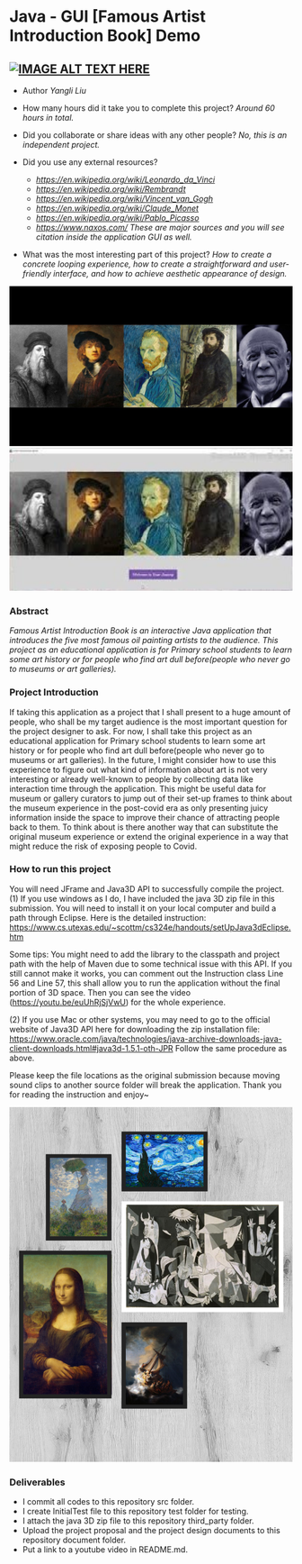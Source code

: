 # Java - GUI [Famous Artist Introduction Book] Demo

## [![IMAGE ALT TEXT HERE](https://img.youtube.com/vi/euUhRjSjVwU/0.jpg)](https://www.youtube.com/watch?v=euUhRjSjVwU) 


* Author
 *Yangli Liu*
  
* How many hours did it take you to complete this project?   *Around 60 hours in total.*
* Did you collaborate or share ideas with any other people?   *No, this is an independent project.*
* Did you use any external resources? 
  * *https://en.wikipedia.org/wiki/Leonardo_da_Vinci*
  * *https://en.wikipedia.org/wiki/Rembrandt*
  * *https://en.wikipedia.org/wiki/Vincent_van_Gogh*
  * *https://en.wikipedia.org/wiki/Claude_Monet*
  * *https://en.wikipedia.org/wiki/Pablo_Picasso*
  * *https://www.naxos.com/*
  *These are major sources and you will see citation inside the application GUI as well.*

* What was the most interesting part of this project? *How to create a concrete looping experience, how to create a straightforward and user-friendly interface, and how to achieve aesthetic appearance of design.*

<img src="./media/Cover.jpg" alt="picture">
<img src="./media/Interface.jpg" width="600px" alt="picture">

### Abstract
*Famous Artist Introduction Book is an interactive Java application that introduces the five most famous oil painting artists to the audience. 
This project as an educational application is for Primary school students to learn some art history or for people who find art dull before(people who never go to museums or art galleries).* 

### Project Introduction
If taking this application as a project that I shall present to a huge amount of people, who shall be my target audience is the most important question for the project designer to ask. 
For now, I shall take this project as an educational application for Primary school students to learn some art history or for people who find art dull before(people who never go to museums or art galleries). 
In the future, I might consider how to use this experience to figure out what kind of information about art is not very interesting or already well-known to people by collecting data like interaction time through the application. 
This might be useful data for museum or gallery curators to jump out of their set-up frames to think about the museum experience in the post-covid era as only presenting juicy information inside the space to improve their chance of attracting people back to them. 
To think about is there another way that can substitute the original museum experience or extend the original experience in a way that might reduce the risk of exposing people to Covid.

### How to run this project
You will need JFrame and Java3D API to successfully compile the project. 
(1) If you use windows as I do, I have included the java 3D zip file in this submission. You will need to install it on your local computer and build a path through Eclipse. 
Here is the detailed instruction:
https://www.cs.utexas.edu/~scottm/cs324e/handouts/setUpJava3dEclipse.htm

Some tips: You might need to add the library to the classpath and project path with the help of Maven due to some technical issue with this API.
If you still cannot make it works, you can comment out the Instruction class Line 56 and Line 57, this shall allow you to run the application without the final portion of 3D space. 
Then you can see the video (https://youtu.be/euUhRjSjVwU) for the whole experience.

(2) If you use Mac or other systems, you may need to go to the official website of Java3D API here for downloading the zip installation file: 
https://www.oracle.com/java/technologies/java-archive-downloads-java-client-downloads.html#java3d-1.5.1-oth-JPR
Follow the same procedure as above. 

Please keep the file locations as the original submission because moving sound clips to another source folder will break the application. 
Thank you for reading the instruction and enjoy~

<img src="./media/3D Gallery.png" alt="picture">

### Deliverables
* I commit all codes to this repository src folder.
* I create InitialTest file to this repository test folder for testing.
* I attach the java 3D zip file to this repository third_party folder.
* Upload the project proposal and the project design documents to this repository document folder.
* Put a link to a youtube video in README.md.

